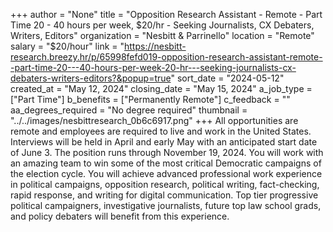 +++
author = "None"
title = "Opposition Research Assistant - Remote - Part Time 20 - 40 hours per week, $20/hr - Seeking Journalists, CX Debaters, Writers, Editors"
organization = "Nesbitt & Parrinello"
location = "Remote"
salary = "$20/hour"
link = "https://nesbitt-research.breezy.hr/p/65998fefd019-opposition-research-assistant-remote--part-time-20---40-hours-per-week-20-hr---seeking-journalists-cx-debaters-writers-editors?&popup=true"
sort_date = "2024-05-12"
created_at = "May 12, 2024"
closing_date = "May 15, 2024"
a_job_type = ["Part Time"]
b_benefits = ["Permanently Remote"]
c_feedback = ""
aa_degrees_required = "No degree required"
thumbnail = "../../images/nesbittresearch_0b6c6917.png"
+++
All opportunities are remote and employees are required to live and work in the United States. Interviews will be held in April and early May with an anticipated start date of June 3. The position runs through November 19, 2024. You will work with an amazing team to win some of the most critical Democratic campaigns of the election cycle. You will achieve advanced professional work experience in political campaigns, opposition research, political writing, fact-checking, rapid response, and writing for digital communication. Top tier progressive political campaigners, investigative journalists, future top law school grads, and policy debaters will benefit from this experience.
